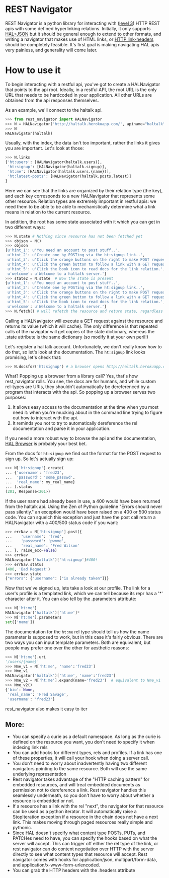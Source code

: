 # REST Navigator

REST Navigator is a python library for interacting with
([level 3](http://martinfowler.com/articles/richardsonMaturityModel.html#level3))
HTTP REST apis with some defined hyperlinking relations. Initially, it only
supports [HAL+JSON](http://tools.ietf.org/html/draft-kelly-json-hal-05) but it
should be general enough to extend to other formats, and writing a navigator
that makes use of HTML links, or
[HTTP link-headers](http://tools.ietf.org/html/rfc5988) should be completely
feasible. It's first goal is making navigating HAL apis very painless, and
generality will come later.

# How to use it

To begin interacting with a restful api, you've got to create a HALNavigator
that points to the api root. Ideally, in a restful API, the root URL is the only
URL that needs to be hardcoded in your application. All other URLs are obtained
from the api responses themselves.

As an example, we'll connect to the haltalk api.

```python
>>> from rest_navigator import HALNavigator
>>> N = HALNavigator('http://haltalk.herokuapp.com/', apiname="haltalk")
>>> N
HALNavigator(haltalk)
```

Usually, with the index, the data isn't too important, rather the links it gives
you are important. Let's look at those:

```python
>>> N.links
{'ht:users': [HALNavigator(haltalk.users)],
 'ht:signup': [HALNavigator(haltalk.signup)],
 'ht:me': [HALNavigator(haltalk.users.{name})],
 'ht:latest-posts': [HALNavigator(haltalk.posts.latest)]
}
```

Here we can see that the links are organized by their relation type (the key),
and each key corresponds to a new HALNavigator that represents some other
resource. Relation types are extremely important in restful apis: we need them
to be able to be able to mechanistically determine what a link means in relation
to the current resource.

In addition, the root has some state associated with it which you can get in two
different ways:

```python
>>> N.state # Nothing since resource has not been fetched yet
>>> objson = N()
>>> objson
{u'hint_1': u'You need an account to post stuff..',
 u'hint_2': u'Create one by POSTing via the ht:signup link..',
 u'hint_3': u'Click the orange buttons on the right to make POST requests..',
 u'hint_4': u'Click the green button to follow a link with a GET request..',
 u'hint_5': u'Click the book icon to read docs for the link relation.',
 u'welcome': u'Welcome to a haltalk server.'}
>>> state2 = N.state  # Now the state is present
{u'hint_1': u'You need an account to post stuff..',
 u'hint_2': u'Create one by POSTing via the ht:signup link..',
 u'hint_3': u'Click the orange buttons on the right to make POST requests..',
 u'hint_4': u'Click the green button to follow a link with a GET request..',
 u'hint_5': u'Click the book icon to read docs for the link relation.',
 u'welcome': u'Welcome to a haltalk server.'}
>>> N.fetch() # will refetch the resource and return state, regardless of caching
```

Calling a HALNavigator will execute a GET request against the resource and returns
its value (which it will cache). The only difference is that repeated calls of
the navigator will get copies of the state dictionary, whereas the .state
attribute is the same dictionary (so modify it at your own peril!)

Let's register a hal talk account. Unfortunately, we don't really know how to do
that, so let's look at the documentation. The `ht:signup` link looks promising,
let's check that:

```python
>>> N.docsfor('ht:signup') # a browser opens http://haltalk.herokuapp.com/rels/signup
```

What? Popping up a browser from a library call? Yes, that's how rest_navigator
rolls. You see, the docs are for humans, and while custom rel-types are URIs,
they shouldn't automatically be dereferenced by a program that interacts with
the api. So popping up a browser serves two purposes:

  1. It allows easy access to the documentation at the time when you most need
  it: when you're mucking about in the command line trying to figure out how to
  interact with the api.
  2. It reminds you not to try to automatically dereference the rel
  documentation and parse it in your application.

If you need a more robust way to browse the api and the documentation,
[HAL Browser](https://github.com/mikekelly/hal-browser) is probably your best
bet.

From the docs for `ht:signup` we find out the format for the POST request to
sign up. So let's actually sign up:

```python
>>> N['ht:signup'].create(
... {'username': 'fred23',
...  'password': 'some_passwd',
...  'real_name': my_real_name}
... ).status
(201, Response<201>)
```

If the user name had already been in use, a 400 would have been returned from
the haltalk api. Using the Zen of Python guideline "Errors should never pass
silently." an exception would have been raised on a 400 or 500 status code. You
can squelch this exception and just have the post call return a HALNavigator
with a 400/500 status code if you want:

```python
>>> errNav = N['ht:signup'].post({
...    'username': 'fred',
...    'password': 'pwnme',
...    'real_name': 'Fred Wilson'
... }, raise_exc=False)
>>> errNav
HALNavigator('haltalk')['ht:signup']#400!
>>> errNav.status
(400, 'Bad Request')
>>> errNav.state
{"errors": {"username": ["is already taken"]}}
```

Now that we've signed up, lets take a look at our profile. The link for a user's
profile is a templated link, which we can tell because its repr has a '*'
character after it. You can also tell by the .parameters attribute:

```python
>>> N['ht:me']
HALNavigator('haltalk')['ht:me']*
>>> N['ht:me'].parameters
set(['name'])
```

The documentation for the `ht:me` rel type should tell us how the name parameter
is supposed to work, but in this case it's fairly obvious. There are two ways
you can input template parameters. Both are equivalent, but people may prefer
one over the other for aesthetic reasons:

```python
>>> N['ht:me'].uri
'/users/{name}'
>>> Nme_v1 = N['ht:me', 'name':'fred23']
>>> Nme_v1
HALNavigator('haltalk')['ht:me', 'name':'fred23']
>>> Nme_v2 = N['ht:me'].expand(name='fred23')  # equivalent to Nme_v1
>>> Nme_v2()
{'bio': None,
 'real_name': 'Fred Savage',
 'username': 'fred23'}
```

rest_navigator also makes it easy to iter


## More:

* You can specify a curie as a default namespace. As long as the curie is
  defined on the resource you want, you don't need to specify it when indexing link rels
* You can add hooks for different types, rels and profiles. If a link has one of
  these properties, it will call your hook when doing a server call.
* You don't need to worry about inadvertently having two different navigators
  pointing to the same resource. Both will use the same underlying representation
* Rest navigator takes advantage of the "HTTP caching pattern" for embedded
  resources, and will treat embedded documents as permission not to dereference
  a link. Rest navigator handles this seamlessly underneath, so you don't have
  to worry about whether a resource is embedded or not.
* If a resource has a link with the rel "next", the navigator for that resource
  can be used as a python iterator. It will automatically raise a StopIteration
  exception if a resource in the chain does not have a next link. This makes
  moving through paged resources really simple and pythonic.
* Since HAL doesn't specify what content type POSTs, PUTs, and PATCHes need to
  have, you can specify the hooks based on what the server will accept. This can
  trigger off either the rel type of the link, or rest navigator can do content
  negotiation over HTTP with the server directly to see what content types that
  resource will accept. Rest navigator comes with hooks for application/json,
  multipart/form-data, and application/x-www-form-urlencoded.
* You can grab the HTTP headers with the .headers attribute
